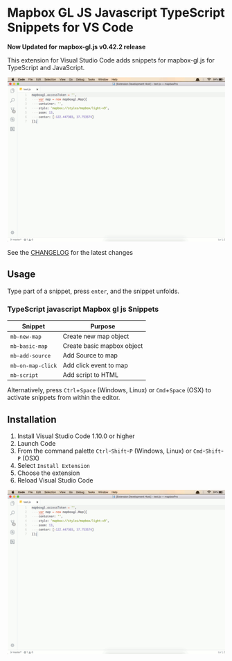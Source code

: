 # Mapbox GL JS Javascript TypeScript Snippets for VS Code

**Now Updated for mapbox-gl.js v0.42.2  release**

This extension for Visual Studio Code adds snippets for mapbox-gl.js for TypeScript and JavaScript.

![Use Extension](images/mapbox-snippet.gif)

See the [CHANGELOG](CHANGELOG.md) for the latest changes

## Usage

Type part of a snippet, press `enter`, and the snippet unfolds.

### TypeScript javascript Mapbox gl js Snippets

| Snippet                      | Purpose                    |
|------------------------------|----------------------------|
| `mb-new-map`                | Create new map object |
| `mb-basic-map`              | Create basic mapbox object |
| `mb-add-source`             |  Add Source to map |
|`mb-on-map-click`               | Add click event to map      |
|`mb-script`| Add script to HTML |

Alternatively, press `Ctrl`+`Space` (Windows, Linux) or `Cmd`+`Space` (OSX) to activate snippets from within the editor.

## Installation

1. Install Visual Studio Code 1.10.0 or higher
1. Launch Code
1. From the command palette `Ctrl`-`Shift`-`P` (Windows, Linux) or `Cmd`-`Shift`-`P` (OSX)
1. Select `Install Extension`
1. Choose the extension
1. Reload Visual Studio Code

![Use Extension](images/mapbox-snippet.gif)